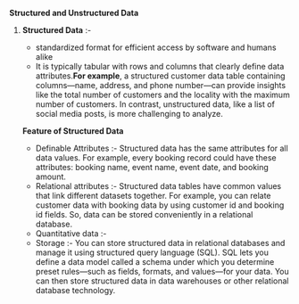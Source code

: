 **Structured and Unstructured Data**

1. **Structured Data** :-
     - standardized format for efficient access by software and humans alike
     - It is typically tabular with rows and columns that clearly define data attributes.**For example**, a structured customer data table 
       containing columns—name, address, and phone number—can provide insights like the total number of customers and the locality with the 
       maximum number of customers. In contrast, unstructured data, like a list of social media posts, is more challenging to analyze.
     
     **Feature of Structured Data**
      - Definable Attributes :- Structured data has the same attributes for all data values.  For example, every booking record could have 
        these attributes: booking name, event name, event date, and booking amount.
      - Relational attributes :- Structured data tables have common values that link different datasets together. For example, you can 
        relate customer data with booking data by using customer id and booking id fields. So, data can be stored conveniently in 
        a relational database.
      - Quantitative data :- 
      - Storage :- You can store structured data in relational databases and manage it using structured query language (SQL). SQL lets you           define a data model called a schema under which you determine preset rules—such as fields, formats, and values—for your data. You            can then store structured data in data warehouses or other relational database technology.
 

